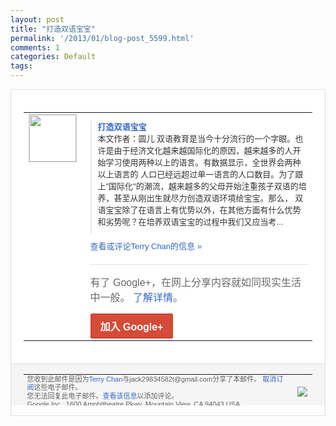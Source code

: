 ```yaml
---
layout: post
title: "打造双语宝宝"
permalink: '/2013/01/blog-post_5599.html'
comments: 1
categories: Default
tags: 
---
```

<!-- X-Notifications: 1:10bf983930000000 -->

<div style="border:solid 1px #dfdfdf;color:#686868;font:13px Arial"><div style="background-color:#fff;padding:20px;"><table cellpadding="0" cellspacing="0"><tr><td style="padding-right:15px;vertical-align:top"><a href="https://plus.google.com/_/notifications/emlink?emr=14900066512970582018&amp;emid=CPDu6Zaji7UCFcgTcgodOH4AAA&amp;path=%2F108643996575278738906&amp;dt=1359383772169&amp;uob=8"><img height="75" src="https://lh3.googleusercontent.com/-KKRGTyJ5Bl0/AAAAAAAAAAI/AAAAAAAAtnY/R4QEWIp3Ur0/s75-c-k-a/photo.jpg" style="border:solid 1px #cccccc;" width="75"/></a></td><td style="width:578px;color:#333;font:13px Arial;vertical-align:top"><div style="padding-bottom:10px"></div><div style="margin-bottom:10px;padding-left:10px; border-left:2px solid #EAEAEA"><span style="margin-right:5px"><a href="http://songshuhui.net/archives/75516" style="color:#3366CC;text-decoration:none"><span style="font-weight:bold">打造双语宝宝</span></a><div style="padding-bottom:10px">本文作者：圆儿  双语教育是当今十分流行的<wbr/>一个字眼。也许是由于经济文化越来越国际化<wbr/>的原因，越来越多的人开始学习使用两种以上<wbr/>的语言。有数据显示，全世界会两种以上语言<wbr/>的 人口已经远超过单一语言的人口数目。为了跟<wbr/>上"国际化"的潮流，越来越多的父母开始注<wbr/>重孩子双语的培养，甚至从刚出生就尽力创造<wbr/>双语环境给宝宝。那么， 双语宝宝除了在语言上有优势以外，在其他方<wbr/>面有什么优势和劣势呢？在培养双语宝宝的过<wbr/>程中我们又应当考...</div></span></div><a href="https://plus.google.com/_/notifications/emlink?emr=14900066512970582018&amp;emid=CPDu6Zaji7UCFcgTcgodOH4AAA&amp;path=%2F108643996575278738906%2Fposts%2FRy52hLeMuk2%3Fgpinv%3DAMIXal9FWoorZQwrQjhjgIz-ARscyoQd0w9smnXTeO7cwsOHq_lPSWLTT6obka_g_TySRaSMyesb7lUNZo3SDP4NdJ3NqCci_c5OFZH-5AumHYS7wunYgPY&amp;dt=1359383772169&amp;uob=8" style="color:#3366CC;text-decoration:none">查看或评论Terry Chan的信息 »</a><div style="margin-top:20px;border-top:solid 1px #dfdfdf"><div style="padding:15px 0;color:#686868;font:16px Arial">有了 Google+，在网上分享内容就如同现实生活中一般。 <a href="http://www.google.com/+/learnmore/" style="color:#3366CC;text-decoration:none">了解详情</a>。</div><a href="https://plus.google.com/_/notifications/emlink?emr=14900066512970582018&amp;emid=CPDu6Zaji7UCFcgTcgodOH4AAA&amp;path=%2F%3Fgpinv%3DAMIXal9FWoorZQwrQjhjgIz-ARscyoQd0w9smnXTeO7cwsOHq_lPSWLTT6obka_g_TySRaSMyesb7lUNZo3SDP4NdJ3NqCci_c5OFZH-5AumHYS7wunYgPY&amp;dt=1359383772169&amp;uob=8" style="display:inline-block;padding:7px 15px;background-color:#d44b38; color:#fff;font-size:16px; font-weight:bold;border-radius:2px;-webkit-border-radius:2px; -moz-border-radius:2px;border:solid 1px #c43b28; white-space:nowrap;text-decoration:none">加入 Google+</a></div></td></tr></table></div><div style="border-top:solid 1px #dfdfdf;padding:0 20px; background-color:#f5f5f5"><table cellpadding="0" cellspacing="0" style="height:50px"><tbody><tr><td style="vertical-align:middle;width:100%; color:#636363;font:11px Arial; line-height:120%">您收到此邮件是因为<a href="https://plus.google.com/_/notifications/emlink?emr=14900066512970582018&amp;emid=CPDu6Zaji7UCFcgTcgodOH4AAA&amp;path=%2F108643996575278738906%3Fgpinv%3DAMIXal9FWoorZQwrQjhjgIz-ARscyoQd0w9smnXTeO7cwsOHq_lPSWLTT6obka_g_TySRaSMyesb7lUNZo3SDP4NdJ3NqCci_c5OFZH-5AumHYS7wunYgPY&amp;dt=1359383772169&amp;uob=8" style="color:#3366CC;text-decoration:none">Terry Chan</a>与jack29834582t@gmail.com分享了本邮件。 <a href="https://plus.google.com/_/notifications/emlink?emr=14900066512970582018&amp;emid=CPDu6Zaji7UCFcgTcgodOH4AAA&amp;path=%2F_%2Fnonplus%2Femailsettings%3Fgpinv%3DAMIXal9FWoorZQwrQjhjgIz-ARscyoQd0w9smnXTeO7cwsOHq_lPSWLTT6obka_g_TySRaSMyesb7lUNZo3SDP4NdJ3NqCci_c5OFZH-5AumHYS7wunYgPY%26est%3DADH5u8WvaOq9IsN1CqSdUQ_Ikhh_50J_mx4zq8Ii4V9QCr8FCSeoI9LNu6Eiy-l5NbOzdo3M5BWqWs7pSfzGj-voDByoX3-Oa80UJxoBmUxWs30FqpcaVdN-Qt-7CSpe8376zsjKyP6686JGF0Rvv4T9PAcdipJ0aw&amp;dt=1359383772169&amp;uob=8" style="color:#3366CC;text-decoration:none">取消订阅</a>这些电子邮件。<br/>您无法回复此电子邮件。<a href="https://plus.google.com/_/notifications/emlink?emr=14900066512970582018&amp;emid=CPDu6Zaji7UCFcgTcgodOH4AAA&amp;path=%2F108643996575278738906%2Fposts%2FRy52hLeMuk2%3Fgpinv%3DAMIXal9FWoorZQwrQjhjgIz-ARscyoQd0w9smnXTeO7cwsOHq_lPSWLTT6obka_g_TySRaSMyesb7lUNZo3SDP4NdJ3NqCci_c5OFZH-5AumHYS7wunYgPY&amp;dt=1359383772169&amp;uob=8" style="color:#3366CC;text-decoration:none">查看该信息</a>以添加评论。<br/>Google Inc., 1600 Amphitheatre Pkwy, Mountain View, CA 94043 USA<br/></td><td><img src="https://ssl.gstatic.com/s2/oz/images/notifications/logo/google-plus-6617a72bb36cc548861652780c9e6ff1.png"/></td></tr></tbody></table></div></div>